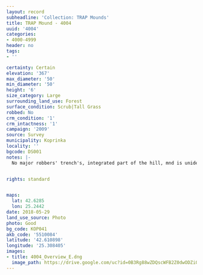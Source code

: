 ```yaml
---
layout: record
subheadline: 'Collection: TRAP Mounds'
title: TRAP Mound - 4004
uuid: '4004'
categories:
- 4000-4999
header: no
tags:
- ''

certainty: Certain
elevation: '367'
max_diameter: '50'
min_diameter: '50'
height: '6'
size_category: Large
surrounding_land_use: Forest
surface_condition: Scrub|Tall Grass
robbed: No
crm_condition: '1'
crm_intactness: '1'
campaign: '2009'
source: Survey
municipality: Koprinka
locality: ''
bgcode: DS001
notes: |-
  No major robbers' trench's, integrated part of the hill, mnd is unidentifiable.


rights: standard


maps:
  lat: 42.6285
  lon: 25.2442
date: 2018-05-29
land_use_source: Photo
photo: Good
bg_code: КОР041
akb_code: '5510084'
latitude: '42.610898'
longitude: '25.308405'
images:
- title: 4004_Overview_E.dng
  image_path: https://drive.google.com/uc?id=0B3Rg88wZDQscWFB2Z0dwODZiQ3c
---
```

